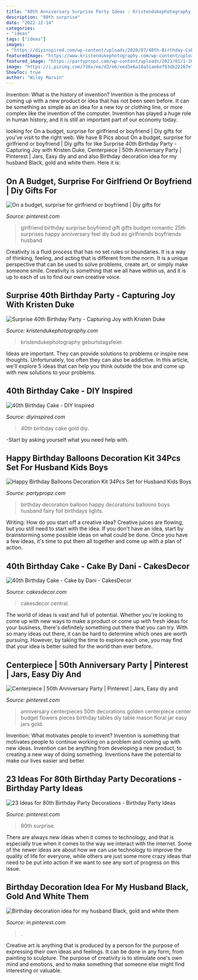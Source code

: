 ```yaml
---
title: "40th Anniversary Surprise Party Ideas : Kristendukephotography Geburtstagsfeier"
description: "80th surprise"
date: "2022-12-14"
categories:
- "ideas"
tags: ["ideas"]
images:
- "https://diyinspired.com/wp-content/uploads/2020/07/40th-Birthday-Cake.jpg"
featuredImage: "https://www.kristendukephotography.com/wp-content/uploads/2014/11/40th-suprise-party-with-pies.jpg"
featured_image: "https://partypropz.com/wp-content/uploads/2021/01/1-20-scaled.jpg"
image: "https://i.pinimg.com/736x/ee/d3/e6/eed3e6a18a51ae6ef93db22267e77cc1.jpg"
ShowToc: true
author: "Wiley Marvin"
---
```



Invention: What is the history of invention?
Invention is the process of coming up with a new product or idea that has not been seen before. It can be something as simple as an idea for a new toy or clothing line, or more complex like the invention of the computer. Invention has played a huge role in human history, and it is still an important part of our economy today.

	

		
looking for On a budget, surprise for girlfriend or boyfriend | Diy gifts for you've visit to the right web. We have 8 Pics about On a budget, surprise for girlfriend or boyfriend | Diy gifts for like Surprise 40th Birthday Party - Capturing Joy with Kristen Duke, Centerpiece | 50th Anniversary Party | Pinterest | Jars, Easy diy and and also Birthday decoration idea for my husband Black, gold and white them. Here it is:
		
    
## On A Budget, Surprise For Girlfriend Or Boyfriend | Diy Gifts For

<img loading=lazy src="https://i.pinimg.com/736x/7f/02/30/7f023048378bc5edd18b1d67eaf50ebb--surprise-birthday-ideas-for-girlfriend-girlfriend-surprises.jpg" onerror="this.onerror=null;this.src='https://tse4.mm.bing.net/th?id=OIP.lG9gCSw5_NQX835IQTIdVAHaNJ&amp;pid=15.1';" alt="On a budget, surprise for girlfriend or boyfriend | Diy gifts for">

_Source: pinterest.com_

>girlfriend birthday surprise boyfriend gift gifts budget romantic 25th surprises happy anniversary feel diy bud es girlfriends boyfriends husband. 

	

Creativity is a fluid process that has no set rules or boundaries. It is a way of thinking, feeling, and acting that is different from the norm. It is a unique perspective that can be used to solve problems, create art, or simply make someone smile. Creativity is something that we all have within us, and it is up to each of us to find our own creative voice.

    
## Surprise 40th Birthday Party - Capturing Joy With Kristen Duke

<img loading=lazy src="https://www.kristendukephotography.com/wp-content/uploads/2014/11/40th-suprise-party-with-pies.jpg" onerror="this.onerror=null;this.src='https://tse4.mm.bing.net/th?id=OIP.SNfTEudpIR-wD5rNgoKdhQHaLH&amp;pid=15.1';" alt="Surprise 40th Birthday Party - Capturing Joy with Kristen Duke">

_Source: kristendukephotography.com_

>kristendukephotography geburtstagsfeier. 

	

Ideas are important. They can provide solutions to problems or inspire new thoughts. Unfortunately, too often they can also be addictive. In this article, we'll explore 5 ideas that can help you think outside the box and come up with new solutions to your problems.

    
## 40th Birthday Cake - DIY Inspired

<img loading=lazy src="https://diyinspired.com/wp-content/uploads/2020/07/40th-Birthday-Cake.jpg" onerror="this.onerror=null;this.src='https://tse2.mm.bing.net/th?id=OIP.4Q2zQpa4bMF2ZPczTAcVBwHaJ3&amp;pid=15.1';" alt="40th Birthday Cake - DIY Inspired">

_Source: diyinspired.com_

>40th birthday cake gold diy. 

	

-Start by asking yourself what you need help with.

    
## Happy Birthday Balloons Decoration Kit 34Pcs Set For Husband Kids Boys

<img loading=lazy src="https://partypropz.com/wp-content/uploads/2021/01/1-20-scaled.jpg" onerror="this.onerror=null;this.src='https://tse2.mm.bing.net/th?id=OIP.bj99YN4OzcPR_w6y24n8-wHaKX&amp;pid=15.1';" alt="Happy Birthday Balloons Decoration Kit 34Pcs Set for Husband Kids Boys">

_Source: partypropz.com_

>birthday decoration balloon happy decorations balloons boys husband fairy foil birthdays lights. 

	

Writing: How do you start off a creative idea?
Creative juices are flowing, but you still need to start with the idea.  If you don't have an idea, start by brainstorming some possible ideas on what could be done. Once you have a few ideas, it's time to put them all together and come up with a plan of action.

    
## 40th Birthday Cake - Cake By Dani - CakesDecor

<img loading=lazy src="https://pic.cakesdecor.com/m/jjiu2xoemsbrantq7iy3.jpg" onerror="this.onerror=null;this.src='https://tse1.mm.bing.net/th?id=OIP.JTEvQzsaqVCsZuHYVKuAyQHaLu&amp;pid=15.1';" alt="40th Birthday Cake - Cake by Dani - CakesDecor">

_Source: cakesdecor.com_

>cakesdecor central. 

	

The world of ideas is vast and full of potential. Whether you're looking to come up with new ways to make a product or come up with fresh ideas for your business, there's definitely something out there that you can try. With so many ideas out there, it can be hard to determine which ones are worth pursuing. However, by taking the time to explore each one, you may find that your idea is better suited for the world than ever before.

    
## Centerpiece | 50th Anniversary Party | Pinterest | Jars, Easy Diy And

<img loading=lazy src="https://s-media-cache-ak0.pinimg.com/736x/a9/8e/53/a98e5363cd6877ab027f4966e27b1ff1.jpg" onerror="this.onerror=null;this.src='https://tse4.mm.bing.net/th?id=OIP._bE_RL9mIRdYrHdP5i2AFwHaJ3&amp;pid=15.1';" alt="Centerpiece | 50th Anniversary Party | Pinterest | Jars, Easy diy and">

_Source: pinterest.com_

>anniversary centerpieces 50th decorations golden centerpiece center budget flowers pieces birthday tables diy table mason floral jar easy jars gold. 

	

Invention: What motivates people to invent?
Invention is something that motivates people to continue working on a problem and coming up with new ideas. Invention can be anything from developing a new product, to creating a new way of doing something. Inventions have the potential to make our lives easier and better.

    
## 23 Ideas For 80th Birthday Party Decorations - Birthday Party Ideas

<img loading=lazy src="https://i.pinimg.com/736x/40/ab/55/40ab5576bc9aaa18b9e0557efff7f575.jpg" onerror="this.onerror=null;this.src='https://tse1.mm.bing.net/th?id=OIP.46N-wunizCTds7Y0n2JicAHaJ3&amp;pid=15.1';" alt="23 Ideas for 80th Birthday Party Decorations - Birthday Party Ideas">

_Source: pinterest.com_

>80th surprise. 

	

There are always new ideas when it comes to technology, and that is especially true when it comes to the way we interact with the internet. Some of the newer ideas are about how we can use technology to improve the quality of life for everyone, while others are just some more crazy ideas that need to be put into action if we want to see any sort of progress on this issue.

    
## Birthday Decoration Idea For My Husband Black, Gold And White Them

<img loading=lazy src="https://i.pinimg.com/736x/ee/d3/e6/eed3e6a18a51ae6ef93db22267e77cc1.jpg" onerror="this.onerror=null;this.src='https://tse4.mm.bing.net/th?id=OIP.I0dTuo-Qv7IBu03O_q-MQgHaJ3&amp;pid=15.1';" alt="Birthday decoration idea for my husband Black, gold and white them">

_Source: in.pinterest.com_

>. 

	

Creative art is anything that is produced by a person for the purpose of expressing their own ideas and feelings. It can be done in any form, from painting to sculpture. The purpose of creativity is to stimulate one's own mind and emotions, and to make something that someone else might find interesting or valuable.

